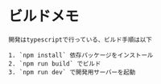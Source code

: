 # ビルドメモ

    開発はtypescriptで行っている、ビルド手順は以下

    1. `npm install` 依存パッケージをインストール
    2. `npm run build` でビルド
    3. `npm run dev` で開発用サーバーを起動